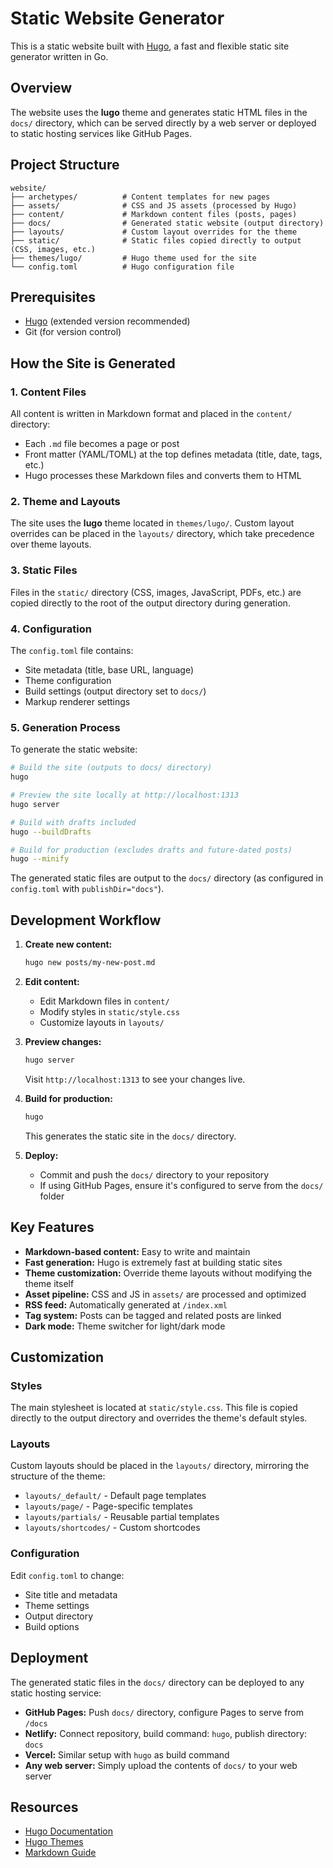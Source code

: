 # Static Website Generator

This is a static website built with [Hugo](https://gohugo.io/), a fast and flexible static site generator written in Go.

## Overview

The website uses the **lugo** theme and generates static HTML files in the `docs/` directory, which can be served directly by a web server or deployed to static hosting services like GitHub Pages.

## Project Structure

```
website/
├── archetypes/          # Content templates for new pages
├── assets/              # CSS and JS assets (processed by Hugo)
├── content/             # Markdown content files (posts, pages)
├── docs/                # Generated static website (output directory)
├── layouts/             # Custom layout overrides for the theme
├── static/              # Static files copied directly to output (CSS, images, etc.)
├── themes/lugo/         # Hugo theme used for the site
└── config.toml          # Hugo configuration file
```

## Prerequisites

- [Hugo](https://gohugo.io/installation/) (extended version recommended)
- Git (for version control)

## How the Site is Generated

### 1. Content Files

All content is written in Markdown format and placed in the `content/` directory:
- Each `.md` file becomes a page or post
- Front matter (YAML/TOML) at the top defines metadata (title, date, tags, etc.)
- Hugo processes these Markdown files and converts them to HTML

### 2. Theme and Layouts

The site uses the **lugo** theme located in `themes/lugo/`. Custom layout overrides can be placed in the `layouts/` directory, which take precedence over theme layouts.

### 3. Static Files

Files in the `static/` directory (CSS, images, JavaScript, PDFs, etc.) are copied directly to the root of the output directory during generation.

### 4. Configuration

The `config.toml` file contains:
- Site metadata (title, base URL, language)
- Theme configuration
- Build settings (output directory set to `docs/`)
- Markup renderer settings

### 5. Generation Process

To generate the static website:

```bash
# Build the site (outputs to docs/ directory)
hugo

# Preview the site locally at http://localhost:1313
hugo server

# Build with drafts included
hugo --buildDrafts

# Build for production (excludes drafts and future-dated posts)
hugo --minify
```

The generated static files are output to the `docs/` directory (as configured in `config.toml` with `publishDir="docs"`).

## Development Workflow

1. **Create new content:**
   ```bash
   hugo new posts/my-new-post.md
   ```

2. **Edit content:**
   - Edit Markdown files in `content/`
   - Modify styles in `static/style.css`
   - Customize layouts in `layouts/`

3. **Preview changes:**
   ```bash
   hugo server
   ```
   Visit `http://localhost:1313` to see your changes live.

4. **Build for production:**
   ```bash
   hugo
   ```
   This generates the static site in the `docs/` directory.

5. **Deploy:**
   - Commit and push the `docs/` directory to your repository
   - If using GitHub Pages, ensure it's configured to serve from the `docs/` folder

## Key Features

- **Markdown-based content:** Easy to write and maintain
- **Fast generation:** Hugo is extremely fast at building static sites
- **Theme customization:** Override theme layouts without modifying the theme itself
- **Asset pipeline:** CSS and JS in `assets/` are processed and optimized
- **RSS feed:** Automatically generated at `/index.xml`
- **Tag system:** Posts can be tagged and related posts are linked
- **Dark mode:** Theme switcher for light/dark mode

## Customization

### Styles

The main stylesheet is located at `static/style.css`. This file is copied directly to the output directory and overrides the theme's default styles.

### Layouts

Custom layouts should be placed in the `layouts/` directory, mirroring the structure of the theme:
- `layouts/_default/` - Default page templates
- `layouts/page/` - Page-specific templates
- `layouts/partials/` - Reusable partial templates
- `layouts/shortcodes/` - Custom shortcodes

### Configuration

Edit `config.toml` to change:
- Site title and metadata
- Theme settings
- Output directory
- Build options

## Deployment

The generated static files in the `docs/` directory can be deployed to any static hosting service:

- **GitHub Pages:** Push `docs/` directory, configure Pages to serve from `/docs`
- **Netlify:** Connect repository, build command: `hugo`, publish directory: `docs`
- **Vercel:** Similar setup with `hugo` as build command
- **Any web server:** Simply upload the contents of `docs/` to your web server

## Resources

- [Hugo Documentation](https://gohugo.io/documentation/)
- [Hugo Themes](https://themes.gohugo.io/)
- [Markdown Guide](https://www.markdownguide.org/)


